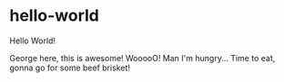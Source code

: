 # hello-world

Hello World!

George here, this is awesome!
WooooO! Man I'm hungry... Time to eat, gonna go for some beef brisket!
